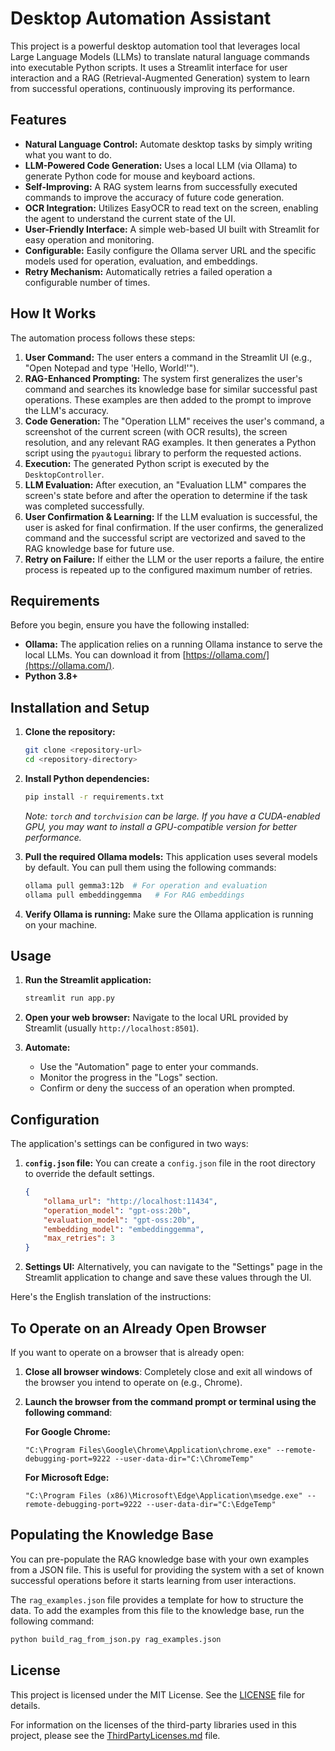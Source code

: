 # Desktop Automation Assistant

This project is a powerful desktop automation tool that leverages local Large Language Models (LLMs) to translate natural language commands into executable Python scripts. It uses a Streamlit interface for user interaction and a RAG (Retrieval-Augmented Generation) system to learn from successful operations, continuously improving its performance.

## Features

- **Natural Language Control:** Automate desktop tasks by simply writing what you want to do.
- **LLM-Powered Code Generation:** Uses a local LLM (via Ollama) to generate Python code for mouse and keyboard actions.
- **Self-Improving:** A RAG system learns from successfully executed commands to improve the accuracy of future code generation.
- **OCR Integration:** Utilizes EasyOCR to read text on the screen, enabling the agent to understand the current state of the UI.
- **User-Friendly Interface:** A simple web-based UI built with Streamlit for easy operation and monitoring.
- **Configurable:** Easily configure the Ollama server URL and the specific models used for operation, evaluation, and embeddings.
- **Retry Mechanism:** Automatically retries a failed operation a configurable number of times.

## How It Works

The automation process follows these steps:
1.  **User Command:** The user enters a command in the Streamlit UI (e.g., "Open Notepad and type 'Hello, World!'").
2.  **RAG-Enhanced Prompting:** The system first generalizes the user's command and searches its knowledge base for similar successful past operations. These examples are then added to the prompt to improve the LLM's accuracy.
3.  **Code Generation:** The "Operation LLM" receives the user's command, a screenshot of the current screen (with OCR results), the screen resolution, and any relevant RAG examples. It then generates a Python script using the `pyautogui` library to perform the requested actions.
4.  **Execution:** The generated Python script is executed by the `DesktopController`.
5.  **LLM Evaluation:** After execution, an "Evaluation LLM" compares the screen's state before and after the operation to determine if the task was completed successfully.
6.  **User Confirmation & Learning:** If the LLM evaluation is successful, the user is asked for final confirmation. If the user confirms, the generalized command and the successful script are vectorized and saved to the RAG knowledge base for future use.
7.  **Retry on Failure:** If either the LLM or the user reports a failure, the entire process is repeated up to the configured maximum number of retries.

## Requirements

Before you begin, ensure you have the following installed:

- **Ollama:** The application relies on a running Ollama instance to serve the local LLMs. You can download it from [https://ollama.com/](https://ollama.com/).
- **Python 3.8+**

## Installation and Setup

1.  **Clone the repository:**
    ```bash
    git clone <repository-url>
    cd <repository-directory>
    ```

2.  **Install Python dependencies:**
    ```bash
    pip install -r requirements.txt
    ```
    *Note: `torch` and `torchvision` can be large. If you have a CUDA-enabled GPU, you may want to install a GPU-compatible version for better performance.*

3.  **Pull the required Ollama models:**
    This application uses several models by default. You can pull them using the following commands:
    ```bash
    ollama pull gemma3:12b  # For operation and evaluation
    ollama pull embeddinggemma   # For RAG embeddings
    ```

4.  **Verify Ollama is running:**
    Make sure the Ollama application is running on your machine.

## Usage

1.  **Run the Streamlit application:**
    ```bash
    streamlit run app.py
    ```

2.  **Open your web browser:**
    Navigate to the local URL provided by Streamlit (usually `http://localhost:8501`).

3.  **Automate:**
    - Use the "Automation" page to enter your commands.
    - Monitor the progress in the "Logs" section.
    - Confirm or deny the success of an operation when prompted.

## Configuration

The application's settings can be configured in two ways:

1.  **`config.json` file:**
    You can create a `config.json` file in the root directory to override the default settings.
    ```json
    {
        "ollama_url": "http://localhost:11434",
        "operation_model": "gpt-oss:20b",
        "evaluation_model": "gpt-oss:20b",
        "embedding_model": "embeddinggemma",
        "max_retries": 3
    }
    ```

2.  **Settings UI:**
    Alternatively, you can navigate to the "Settings" page in the Streamlit application to change and save these values through the UI.

Here's the English translation of the instructions:

## To Operate on an Already Open Browser

If you want to operate on a browser that is already open:

1.  **Close all browser windows**: Completely close and exit all windows of the browser you intend to operate on (e.g., Chrome).

2.  **Launch the browser from the command prompt or terminal using the following command**:

    **For Google Chrome:**

    ```
    "C:\Program Files\Google\Chrome\Application\chrome.exe" --remote-debugging-port=9222 --user-data-dir="C:\ChromeTemp"
    ```

    **For Microsoft Edge:**

    ```
    "C:\Program Files (x86)\Microsoft\Edge\Application\msedge.exe" --remote-debugging-port=9222 --user-data-dir="C:\EdgeTemp"
    ```

## Populating the Knowledge Base

You can pre-populate the RAG knowledge base with your own examples from a JSON file. This is useful for providing the system with a set of known successful operations before it starts learning from user interactions.

The `rag_examples.json` file provides a template for how to structure the data. To add the examples from this file to the knowledge base, run the following command:

```bash
python build_rag_from_json.py rag_examples.json
```

## License

This project is licensed under the MIT License. See the [LICENSE](LICENSE) file for details.

For information on the licenses of the third-party libraries used in this project, please see the [ThirdPartyLicenses.md](ThirdPartyLicenses.md) file.
